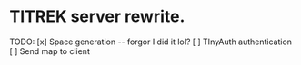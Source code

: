 # TITREK server rewrite.

TODO:
[x] Space generation  -- forgor I did it lol?
[ ] TInyAuth authentication  
[ ] Send map to client  
